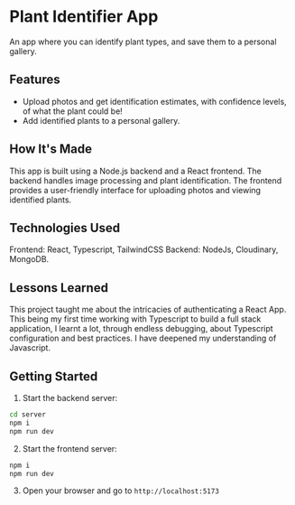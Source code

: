 # Plant Identifier App

An app where you can identify plant types, and save them to a personal gallery. 

## Features

- Upload photos and get identification estimates, with confidence levels, of what the plant could be!
- Add identified plants to a personal gallery. 

## How It's Made

This app is built using a Node.js backend and a React frontend. The backend handles image processing and plant identification. The frontend provides a user-friendly interface for uploading photos and viewing identified plants.

## Technologies Used
Frontend: React, Typescript, TailwindCSS 
Backend: NodeJs, Cloudinary, MongoDB. 

## Lessons Learned

This project taught me about the intricacies of authenticating a React App. This being my first time working with Typescript to build a full stack application, I learnt a lot, through endless debugging, about Typescript configuration and best practices. I have deepened my understanding of Javascript. 

## Getting Started

1. Start the backend server:
  ```bash
  cd server 
  npm i
  npm run dev
  ```
2. Start the frontend server:
  ```bash
  npm i
  npm run dev
  ```
3. Open your browser and go to `http://localhost:5173`



